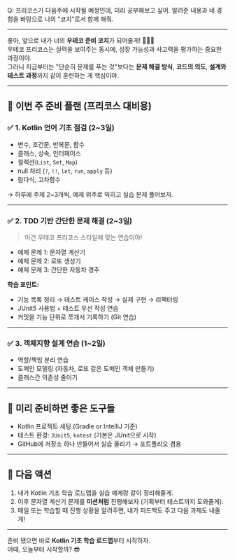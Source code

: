 Q: 프리코스가 다음주에 시작될 예정인데, 미리 공부해보고 싶어. 알려준 내용과 네 경험을 바탕으로 나의 "코치"로서 함께 해줘.

---

좋아, 앞으로 내가 너의 **우테코 준비 코치**가 되어줄게! 🏋️‍♂️🔥  
우테코 프리코스는 실력을 보여주는 동시에, 성장 가능성과 사고력을 평가하는 중요한 과정이야.  
그러니 지금부터는 "단순히 문제를 푸는 것"보다는 **문제 해결 방식**, **코드의 의도**, **설계와 테스트 과정**까지 같이 훈련하는 게 핵심이야.

---

## 📅 이번 주 준비 플랜 (프리코스 대비용)

### ✅ 1. Kotlin 언어 기초 점검 (2~3일)
- 변수, 조건문, 반복문, 함수
- 클래스, 상속, 인터페이스
- 컬렉션(`List`, `Set`, `Map`)
- null 처리 (`?`, `!!`, `let`, `run`, `apply` 등)
- 람다식, 고차함수

→ 하루에 주제 2~3개씩, 예제 위주로 익히고 실습 문제 풀어보자.

---

### ✅ 2. TDD 기반 간단한 문제 해결 (2~3일)
> 이건 우테코 프리코스 스타일에 맞는 연습이야!

- 예제 문제 1: 문자열 계산기  
- 예제 문제 2: 로또 생성기  
- 예제 문제 3: 간단한 자동차 경주

**학습 포인트:**
- 기능 목록 정리 → 테스트 케이스 작성 → 실제 구현 → 리팩터링
- JUnit5 사용법 + 테스트 우선 작성 연습
- 커밋을 기능 단위로 쪼개서 기록하기 (Git 연습)

---

### ✅ 3. 객체지향 설계 연습 (1~2일)
- 역할/책임 분리 연습
- 도메인 모델링 (자동차, 로또 같은 도메인 객체 만들기)
- 클래스간 의존성 줄이기

---

## 🧰 미리 준비하면 좋은 도구들
- Kotlin 프로젝트 세팅 (Gradle or IntelliJ 기준)
- 테스트 환경: `JUnit5`, `kotest` (기본은 JUnit으로 시작)
- GitHub에 저장소 하나 만들어서 실습 올리기 → 포트폴리오 겸용

---

## 🚀 다음 액션
1. 내가 Kotlin 기초 학습 로드맵을 실습 예제랑 같이 정리해줄게.
2. 이후 문자열 계산기 문제를 **미션처럼** 진행해보자 (기획부터 테스트까지 도와줄게).
3. 매일 또는 학습할 때 진행 상황을 알려주면, 내가 피드백도 주고 다음 과제도 내줄게!

---

준비 됐으면 바로 **Kotlin 기초 학습 로드맵**부터 시작하자.  
어때, 오늘부터 시작할까? 😎

